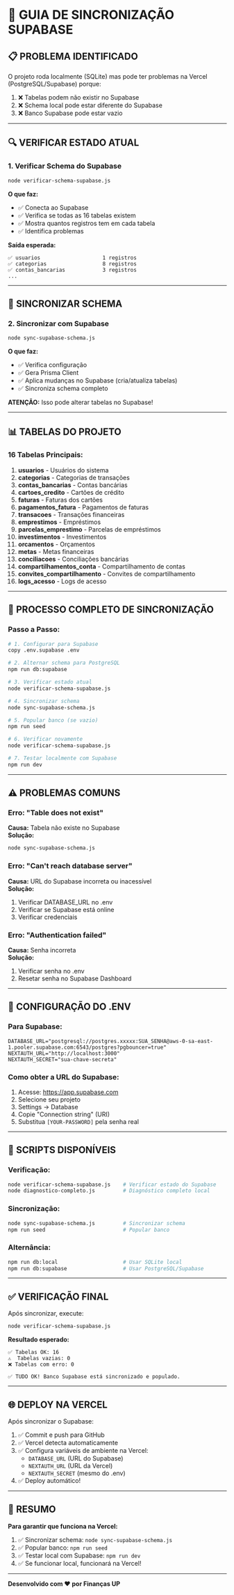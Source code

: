 # 🔄 GUIA DE SINCRONIZAÇÃO SUPABASE

## 📋 PROBLEMA IDENTIFICADO

O projeto roda localmente (SQLite) mas pode ter problemas na Vercel (PostgreSQL/Supabase) porque:

1. ❌ Tabelas podem não existir no Supabase
2. ❌ Schema local pode estar diferente do Supabase
3. ❌ Banco Supabase pode estar vazio

---

## 🔍 VERIFICAR ESTADO ATUAL

### 1. Verificar Schema do Supabase

```bash
node verificar-schema-supabase.js
```

**O que faz:**
- ✅ Conecta ao Supabase
- ✅ Verifica se todas as 16 tabelas existem
- ✅ Mostra quantos registros tem em cada tabela
- ✅ Identifica problemas

**Saída esperada:**
```
✅ usuarios                    1 registros
✅ categorias                  8 registros
✅ contas_bancarias            3 registros
...
```

---

## 🔄 SINCRONIZAR SCHEMA

### 2. Sincronizar com Supabase

```bash
node sync-supabase-schema.js
```

**O que faz:**
- ✅ Verifica configuração
- ✅ Gera Prisma Client
- ✅ Aplica mudanças no Supabase (cria/atualiza tabelas)
- ✅ Sincroniza schema completo

**ATENÇÃO:** Isso pode alterar tabelas no Supabase!

---

## 📊 TABELAS DO PROJETO

### 16 Tabelas Principais:

1. **usuarios** - Usuários do sistema
2. **categorias** - Categorias de transações
3. **contas_bancarias** - Contas bancárias
4. **cartoes_credito** - Cartões de crédito
5. **faturas** - Faturas dos cartões
6. **pagamentos_fatura** - Pagamentos de faturas
7. **transacoes** - Transações financeiras
8. **emprestimos** - Empréstimos
9. **parcelas_emprestimo** - Parcelas de empréstimos
10. **investimentos** - Investimentos
11. **orcamentos** - Orçamentos
12. **metas** - Metas financeiras
13. **conciliacoes** - Conciliações bancárias
14. **compartilhamentos_conta** - Compartilhamento de contas
15. **convites_compartilhamento** - Convites de compartilhamento
16. **logs_acesso** - Logs de acesso

---

## 🚀 PROCESSO COMPLETO DE SINCRONIZAÇÃO

### Passo a Passo:

```bash
# 1. Configurar para Supabase
copy .env.supabase .env

# 2. Alternar schema para PostgreSQL
npm run db:supabase

# 3. Verificar estado atual
node verificar-schema-supabase.js

# 4. Sincronizar schema
node sync-supabase-schema.js

# 5. Popular banco (se vazio)
npm run seed

# 6. Verificar novamente
node verificar-schema-supabase.js

# 7. Testar localmente com Supabase
npm run dev
```

---

## ⚠️ PROBLEMAS COMUNS

### Erro: "Table does not exist"

**Causa:** Tabela não existe no Supabase  
**Solução:**
```bash
node sync-supabase-schema.js
```

### Erro: "Can't reach database server"

**Causa:** URL do Supabase incorreta ou inacessível  
**Solução:**
1. Verificar DATABASE_URL no .env
2. Verificar se Supabase está online
3. Verificar credenciais

### Erro: "Authentication failed"

**Causa:** Senha incorreta  
**Solução:**
1. Verificar senha no .env
2. Resetar senha no Supabase Dashboard

---

## 🔐 CONFIGURAÇÃO DO .ENV

### Para Supabase:

```env
DATABASE_URL="postgresql://postgres.xxxxx:SUA_SENHA@aws-0-sa-east-1.pooler.supabase.com:6543/postgres?pgbouncer=true"
NEXTAUTH_URL="http://localhost:3000"
NEXTAUTH_SECRET="sua-chave-secreta"
```

### Como obter a URL do Supabase:

1. Acesse: https://app.supabase.com
2. Selecione seu projeto
3. Settings → Database
4. Copie "Connection string" (URI)
5. Substitua `[YOUR-PASSWORD]` pela senha real

---

## 📝 SCRIPTS DISPONÍVEIS

### Verificação:
```bash
node verificar-schema-supabase.js    # Verificar estado do Supabase
node diagnostico-completo.js         # Diagnóstico completo local
```

### Sincronização:
```bash
node sync-supabase-schema.js         # Sincronizar schema
npm run seed                         # Popular banco
```

### Alternância:
```bash
npm run db:local                     # Usar SQLite local
npm run db:supabase                  # Usar PostgreSQL/Supabase
```

---

## ✅ VERIFICAÇÃO FINAL

Após sincronizar, execute:

```bash
node verificar-schema-supabase.js
```

**Resultado esperado:**
```
✅ Tabelas OK: 16
⚠️  Tabelas vazias: 0
❌ Tabelas com erro: 0

✅ TUDO OK! Banco Supabase está sincronizado e populado.
```

---

## 🌐 DEPLOY NA VERCEL

Após sincronizar o Supabase:

1. ✅ Commit e push para GitHub
2. ✅ Vercel detecta automaticamente
3. ✅ Configura variáveis de ambiente na Vercel:
   - `DATABASE_URL` (URL do Supabase)
   - `NEXTAUTH_URL` (URL da Vercel)
   - `NEXTAUTH_SECRET` (mesmo do .env)
4. ✅ Deploy automático!

---

## 🎯 RESUMO

**Para garantir que funciona na Vercel:**

1. ✅ Sincronizar schema: `node sync-supabase-schema.js`
2. ✅ Popular banco: `npm run seed`
3. ✅ Testar local com Supabase: `npm run dev`
4. ✅ Se funcionar local, funcionará na Vercel!

---

**Desenvolvido com ❤️ por Finanças UP**
